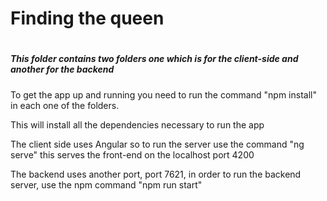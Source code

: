 <h1> Finding the queen<h1>
<h5> This folder contains two folders one which is for the client-side and another for the backend</h5>

<p>To get the app up and running you need to run the command "npm install" in each one of the folders.</p>
<p>This will install all the dependencies necessary to run the app</p>

<p>The client side uses Angular so to run the server use the command "ng serve" this serves the front-end on the localhost port 4200</p>

<p>The backend uses another port, port 7621, in order to run the backend server, use the npm command "npm run start"</p>
